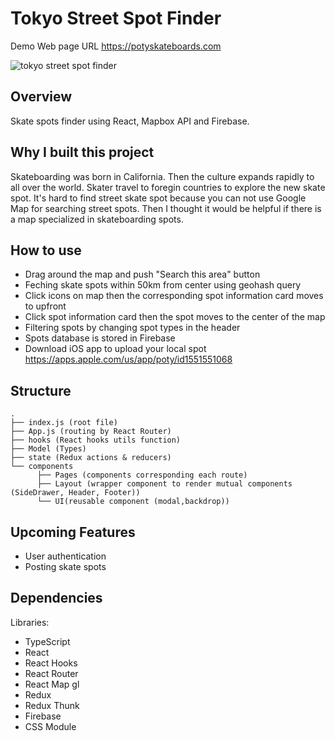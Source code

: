 # Tokyo Street Spot Finder

Demo Web page URL https://potyskateboards.com

![tokyo street spot finder](https://github.com/yusukeyoshino/portfolio/blob/master/src/images/ezgif.com-gif-maker.gif?raw=true)<br/>



## Overview

Skate spots finder using React, Mapbox API and Firebase.

## Why I built this project

Skateboarding was born in California. Then the culture expands rapidly to all over the world.
Skater travel to foregin countries to explore the new skate spot.
It's hard to find street skate spot because you can not use Google Map for searching street spots.
Then I thought it would be helpful if there is a map specialized in skateboarding spots.


## How to use
- Drag around the map and push "Search this area" button
- Feching skate spots within 50km from center using geohash query
- Click icons on map then the corresponding spot information card  moves to upfront
- Click spot information card then the spot moves to the center of the map
- Filtering spots by changing spot types in the header
- Spots database is stored in Firebase
- Download iOS app to upload your local spot https://apps.apple.com/us/app/poty/id1551551068

## Structure
    .
    ├── index.js (root file) 
    ├── App.js (routing by React Router)
    ├── hooks (React hooks utils function)
    ├── Model (Types)
    ├── state (Redux actions & reducers)
    └── components 
          ├── Pages (components corresponding each route)
          ├── Layout (wrapper component to render mutual components (SideDrawer, Header, Footer))
          └── UI(reusable component (modal,backdrop))
 
## Upcoming Features
- User authentication
- Posting skate spots


## Dependencies
Libraries:
- TypeScript
- React
- React Hooks
- React Router
- React Map gl
- Redux
- Redux Thunk
- Firebase
- CSS Module
